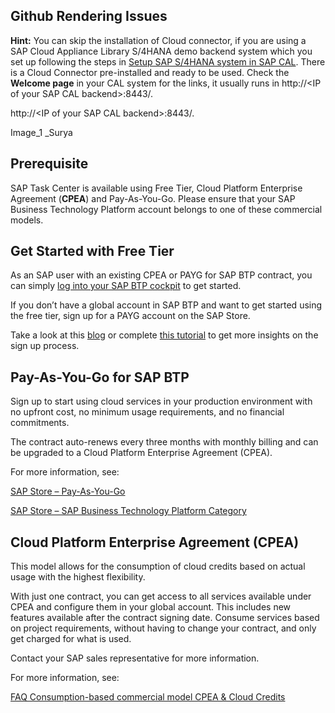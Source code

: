 ## Github Rendering Issues


**Hint:** You can skip the installation of Cloud connector, if you are using a SAP Cloud Appliance Library S/4HANA demo backend system which you set up following the steps in [Setup SAP S/4HANA system in SAP CAL](../cal-setup/CALS4H.md). There is a Cloud Connector pre-installed and ready to be used. Check the **Welcome page** in your CAL system for the links, it usually runs in http://\<IP of your SAP CAL backend\>:8443/.

http://<IP of your SAP CAL backend\>:8443/.

Image_1
_Surya






## Prerequisite

SAP Task Center is available using Free Tier, Cloud Platform Enterprise Agreement (**CPEA**) and Pay-As-You-Go. Please ensure that your SAP Business Technology Platform account belongs to one of these commercial models.


## Get Started with Free Tier

As an SAP user with an existing CPEA or PAYG for SAP BTP contract, you can simply [log into your SAP BTP cockpit](https://account.hana.ondemand.com/#/home/welcome) to get started.

If you don’t have a global account in SAP BTP and want to get started using the free tier, sign up for a PAYG account on the SAP Store.

Take a look at this [blog](https://blogs.sap.com/2021/11/16/btp-free-trial-to-free-tier-its-a-good-time-to-switch/) or complete [this tutorial](https://developers.sap.com/tutorials/btp-free-tier-account.html) to get more insights on the sign up process.

## Pay-As-You-Go for SAP BTP

Sign up to start using cloud services in your production environment with no upfront cost, no minimum usage requirements, and no financial commitments.

The contract auto-renews every three months with monthly billing and can be upgraded to a Cloud Platform Enterprise Agreement (CPEA).

For more information, see:

 [SAP Store – Pay-As-You-Go](https://www.sapstore.com/solutions/55517/Pay-As-You-Go-for-SAP-BTP)

 [SAP Store – SAP Business Technology Platform Category](https://store.sap.com/dcp/en/categories/try-and-buy-sap-business-technology-platform-apps-and-software)
 

 ## Cloud Platform Enterprise Agreement (CPEA)

This model allows for the consumption of cloud credits based on actual usage with the highest flexibility.

With just one contract, you can get access to all services available under CPEA and configure them in your global account. This includes new features available after the contract signing date. Consume services based on project requirements, without having to change your contract, and only get charged for what is used.

Contact your SAP sales representative for more information.


For more information, see:

[FAQ Consumption-based commercial model CPEA & Cloud Credits](https://www.sap.com/documents/2021/02/668ae6f5-cd7d-0010-87a3-c30de2ffd8ff.html)
